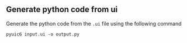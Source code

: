 ## Generate python code from ui
Generate the python code from the `.ui` file using the following command

```console
pyuic6 input.ui -o output.py
```
